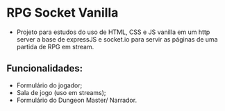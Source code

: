# RPG Socket Vanilla
- Projeto para estudos do uso de HTML, CSS e JS vanilla em um http server a base de expressJS e socket.io para servir as páginas de uma partida de RPG em stream.

## Funcionalidades:
- Formulário do jogador;
- Sala de jogo (uso em streams);
- Formulário do Dungeon Master/ Narrador.